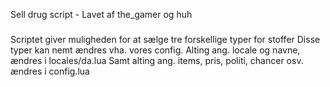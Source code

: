 Sell drug script - Lavet af the_gamer og huh


#####
Scriptet giver muligheden for at sælge tre forskellige typer for stoffer
Disse typer kan nemt ændres vha. vores config.
Alting ang. locale og navne, ændres i locales/da.lua
Samt alting ang. items, pris, politi, chancer osv. ændres i config.lua
#####